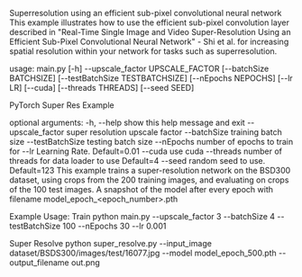 Superresolution using an efficient sub-pixel convolutional neural network
This example illustrates how to use the efficient sub-pixel convolution layer described in "Real-Time Single Image and Video Super-Resolution Using an Efficient Sub-Pixel Convolutional Neural Network" - Shi et al. for increasing spatial resolution within your network for tasks such as superresolution.

usage: main.py [-h] --upscale_factor UPSCALE_FACTOR [--batchSize BATCHSIZE]
               [--testBatchSize TESTBATCHSIZE] [--nEpochs NEPOCHS] [--lr LR]
               [--cuda] [--threads THREADS] [--seed SEED]

PyTorch Super Res Example

optional arguments:
  -h, --help            show this help message and exit
  --upscale_factor      super resolution upscale factor
  --batchSize           training batch size
  --testBatchSize       testing batch size
  --nEpochs             number of epochs to train for
  --lr                  Learning Rate. Default=0.01
  --cuda                use cuda
  --threads             number of threads for data loader to use Default=4
  --seed                random seed to use. Default=123
This example trains a super-resolution network on the BSD300 dataset, using crops from the 200 training images, and evaluating on crops of the 100 test images. A snapshot of the model after every epoch with filename model_epoch_<epoch_number>.pth

Example Usage:
Train
python main.py --upscale_factor 3 --batchSize 4 --testBatchSize 100 --nEpochs 30 --lr 0.001

Super Resolve
python super_resolve.py --input_image dataset/BSDS300/images/test/16077.jpg --model model_epoch_500.pth --output_filename out.png